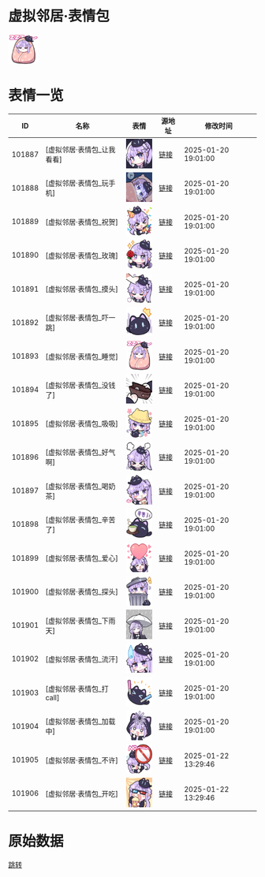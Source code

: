 # 虚拟邻居·表情包

<img src="./cover.png" height="60" alt="cover" />

# 表情一览

|ID|名称|表情|源地址|修改时间|
|----|----|----|----|----|
|101887|[虚拟邻居·表情包_让我看看]|<img src="./pic/101887_%5B虚拟邻居·表情包_让我看看%5D.png" height="60" alt="让我看看"/>|[链接](https://i0.hdslb.com/bfs/garb/91d300746d8b1b621a9eabcfd651f8e666bf5e53.png)|2025-01-20 19:01:00|
|101888|[虚拟邻居·表情包_玩手机]|<img src="./pic/101888_%5B虚拟邻居·表情包_玩手机%5D.png" height="60" alt="玩手机"/>|[链接](https://i0.hdslb.com/bfs/garb/3d5c1b749fe38e0b2cda948aa1829ab13a638c71.png)|2025-01-20 19:01:00|
|101889|[虚拟邻居·表情包_祝贺]|<img src="./pic/101889_%5B虚拟邻居·表情包_祝贺%5D.png" height="60" alt="祝贺"/>|[链接](https://i0.hdslb.com/bfs/garb/7e80806b4d52b8be4d97f9d2d02ebc6da726024e.png)|2025-01-20 19:01:00|
|101890|[虚拟邻居·表情包_玫瑰]|<img src="./pic/101890_%5B虚拟邻居·表情包_玫瑰%5D.png" height="60" alt="玫瑰"/>|[链接](https://i0.hdslb.com/bfs/garb/a93915009efbc2fee91569b97932c8e666320ac6.png)|2025-01-20 19:01:00|
|101891|[虚拟邻居·表情包_摸头]|<img src="./pic/101891_%5B虚拟邻居·表情包_摸头%5D.png" height="60" alt="摸头"/>|[链接](https://i0.hdslb.com/bfs/garb/b6a256e6bd24c88eefe0149dc1c506d2b5a42cbd.png)|2025-01-20 19:01:00|
|101892|[虚拟邻居·表情包_吓一跳]|<img src="./pic/101892_%5B虚拟邻居·表情包_吓一跳%5D.png" height="60" alt="吓一跳"/>|[链接](https://i0.hdslb.com/bfs/garb/64c76f4249e827a90a29b9089dc11b1fc5e4d23e.png)|2025-01-20 19:01:00|
|101893|[虚拟邻居·表情包_睡觉]|<img src="./pic/101893_%5B虚拟邻居·表情包_睡觉%5D.png" height="60" alt="睡觉"/>|[链接](https://i0.hdslb.com/bfs/garb/e108edd8551f49e2197c2ad0d5e885084102dc13.png)|2025-01-20 19:01:00|
|101894|[虚拟邻居·表情包_没钱了]|<img src="./pic/101894_%5B虚拟邻居·表情包_没钱了%5D.png" height="60" alt="没钱了"/>|[链接](https://i0.hdslb.com/bfs/garb/165bc24ac313980d90f8fc3fd211160ed564c908.png)|2025-01-20 19:01:00|
|101895|[虚拟邻居·表情包_吸吸]|<img src="./pic/101895_%5B虚拟邻居·表情包_吸吸%5D.png" height="60" alt="吸吸"/>|[链接](https://i0.hdslb.com/bfs/garb/b405fcc4916c43fc1caa2077e0e79142592626a2.png)|2025-01-20 19:01:00|
|101896|[虚拟邻居·表情包_好气啊]|<img src="./pic/101896_%5B虚拟邻居·表情包_好气啊%5D.png" height="60" alt="好气啊"/>|[链接](https://i0.hdslb.com/bfs/garb/cff758679bf2067bd438da87cdcce619bda2f309.png)|2025-01-20 19:01:00|
|101897|[虚拟邻居·表情包_喝奶茶]|<img src="./pic/101897_%5B虚拟邻居·表情包_喝奶茶%5D.png" height="60" alt="喝奶茶"/>|[链接](https://i0.hdslb.com/bfs/garb/664ff207f9d82838798007ba2f45abcb84e150ed.png)|2025-01-20 19:01:00|
|101898|[虚拟邻居·表情包_辛苦了]|<img src="./pic/101898_%5B虚拟邻居·表情包_辛苦了%5D.png" height="60" alt="辛苦了"/>|[链接](https://i0.hdslb.com/bfs/garb/64937c6af9146944ab7baff96ca597a15888c550.png)|2025-01-20 19:01:00|
|101899|[虚拟邻居·表情包_爱心]|<img src="./pic/101899_%5B虚拟邻居·表情包_爱心%5D.png" height="60" alt="爱心"/>|[链接](https://i0.hdslb.com/bfs/garb/7ced73b2b1099fe2e1e3de63f980b5f72a867072.png)|2025-01-20 19:01:00|
|101900|[虚拟邻居·表情包_探头]|<img src="./pic/101900_%5B虚拟邻居·表情包_探头%5D.png" height="60" alt="探头"/>|[链接](https://i0.hdslb.com/bfs/garb/afc771f0943392d58047a06e8bd846f1ade32576.png)|2025-01-20 19:01:00|
|101901|[虚拟邻居·表情包_下雨天]|<img src="./pic/101901_%5B虚拟邻居·表情包_下雨天%5D.png" height="60" alt="下雨天"/>|[链接](https://i0.hdslb.com/bfs/garb/cc6a597f4299bb31fadfbfecfd08b63ab91975c3.png)|2025-01-20 19:01:00|
|101902|[虚拟邻居·表情包_流汗]|<img src="./pic/101902_%5B虚拟邻居·表情包_流汗%5D.png" height="60" alt="流汗"/>|[链接](https://i0.hdslb.com/bfs/garb/343841894a9356055cb0f7cd03f46da6d0d5b43f.png)|2025-01-20 19:01:00|
|101903|[虚拟邻居·表情包_打call]|<img src="./pic/101903_%5B虚拟邻居·表情包_打call%5D.png" height="60" alt="打call"/>|[链接](https://i0.hdslb.com/bfs/garb/49b0441136e44a408b92f17a2104e03446c0e549.png)|2025-01-20 19:01:00|
|101904|[虚拟邻居·表情包_加载中]|<img src="./pic/101904_%5B虚拟邻居·表情包_加载中%5D.png" height="60" alt="加载中"/>|[链接](https://i0.hdslb.com/bfs/garb/364f31da731d36df4068d530acd719910215c3dd.png)|2025-01-20 19:01:00|
|101905|[虚拟邻居·表情包_不许]|<img src="./pic/101905_%5B虚拟邻居·表情包_不许%5D.png" height="60" alt="不许"/>|[链接](https://i0.hdslb.com/bfs/garb/1899cc1820b4443c740b46df9f29e044cbeab295.png)|2025-01-22 13:29:46|
|101906|[虚拟邻居·表情包_开吃]|<img src="./pic/101906_%5B虚拟邻居·表情包_开吃%5D.png" height="60" alt="开吃"/>|[链接](https://i0.hdslb.com/bfs/garb/4b3100e2842e1b1ab3932d4932a34c30c5de0494.png)|2025-01-22 13:29:46|

# 原始数据

[跳转](./raw.json)


